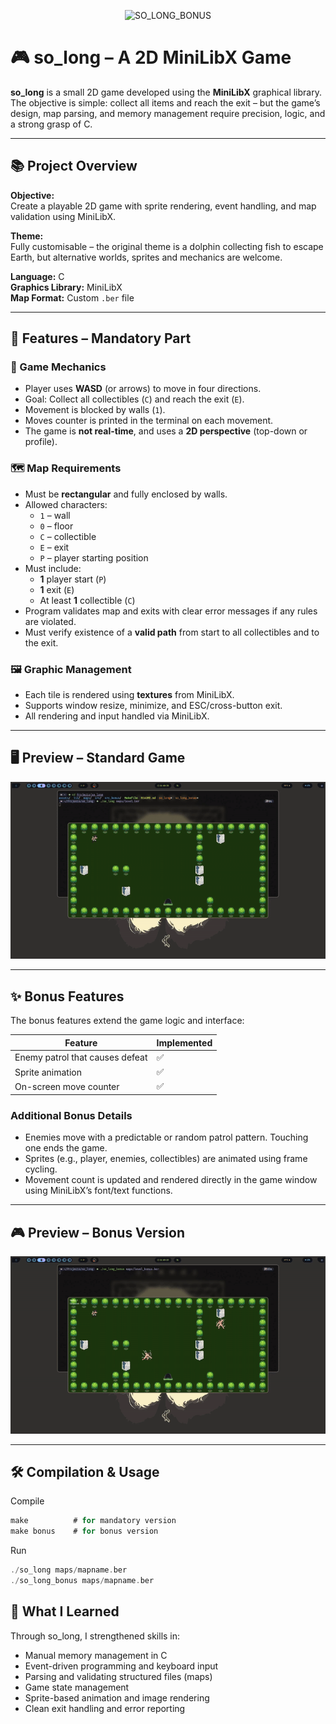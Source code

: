 <p align="center">
  <img src="https://raw.githubusercontent.com/xSilverWasHere/42-project-badges/refs/heads/main/covers/cover-so_long-bonus.png" alt="SO_LONG_BONUS"/>
</p>

# 🎮 so_long – A 2D MiniLibX Game

**so_long** is a small 2D game developed using the **MiniLibX** graphical library. The objective is simple: collect all items and reach the exit – but the game’s design, map parsing, and memory management require precision, logic, and a strong grasp of C.

---

## 📚 Project Overview

**Objective:**  
Create a playable 2D game with sprite rendering, event handling, and map validation using MiniLibX.  

**Theme:**  
Fully customisable – the original theme is a dolphin collecting fish to escape Earth, but alternative worlds, sprites and mechanics are welcome.

**Language:** C  
**Graphics Library:** MiniLibX  
**Map Format:** Custom `.ber` file

---

## 🧩 Features – Mandatory Part

### 🎯 Game Mechanics

- Player uses **WASD** (or arrows) to move in four directions.
- Goal: Collect all collectibles (`C`) and reach the exit (`E`).
- Movement is blocked by walls (`1`).
- Moves counter is printed in the terminal on each movement.
- The game is **not real-time**, and uses a **2D perspective** (top-down or profile).

### 🗺️ Map Requirements

- Must be **rectangular** and fully enclosed by walls.
- Allowed characters:
  - `1` – wall
  - `0` – floor
  - `C` – collectible
  - `E` – exit
  - `P` – player starting position
- Must include:
  - **1** player start (`P`)
  - **1** exit (`E`)
  - At least **1** collectible (`C`)
- Program validates map and exits with clear error messages if any rules are violated.
- Must verify existence of a **valid path** from start to all collectibles and to the exit.

### 🖼️ Graphic Management

- Each tile is rendered using **textures** from MiniLibX.
- Supports window resize, minimize, and ESC/cross-button exit.
- All rendering and input handled via MiniLibX.

---

## 🖥️ Preview – Standard Game


![Standard Game Preview](assets/so_long.gif)


---

## ✨ Bonus Features

The bonus features extend the game logic and interface:

| Feature                            | Implemented |
|------------------------------------|-------------|
| Enemy patrol that causes defeat    | ✅           |
| Sprite animation                   | ✅           |
| On-screen move counter             | ✅           |

### Additional Bonus Details

- Enemies move with a predictable or random patrol pattern. Touching one ends the game.
- Sprites (e.g., player, enemies, collectibles) are animated using frame cycling.
- Movement count is updated and rendered directly in the game window using MiniLibX’s font/text functions.

---

## 🎮 Preview – Bonus Version

![Bonus Game Preview](assets/so_long_bonus.gif)


---

## 🛠️ Compilation & Usage

Compile

```c
make          # for mandatory version
make bonus    # for bonus version
```
Run
```c
./so_long maps/mapname.ber
./so_long_bonus maps/mapname.ber
```

## 🎯 What I Learned

Through so_long, I strengthened skills in:
  - Manual memory management in C
  - Event-driven programming and keyboard input
  - Parsing and validating structured files (maps)
  - Game state management
  - Sprite-based animation and image rendering
  - Clean exit handling and error reporting
